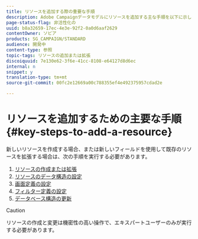 ```yaml
---
title: リソースを追加する際の重要な手順
description: Adobe Campaignデータモデルにリソースを追加する主な手順を以下に示します。
page-status-flag: 非活性化の
uuid: b8a32659-17ec-4e3e-92f2-0a0d6aaf2629
contentOwner: ソビア
products: SG_CAMPAIGN/STANDARD
audience: 開発中
content-type: 参照
topic-tags: リソースの追加または拡張
discoiquuid: 7e130e62-3f6e-41cc-8108-e64127d8d6ec
internal: n
snippet: y
translation-type: tm+mt
source-git-commit: 00fc2e12669a00c788355ef4e492375957cdad2e

---
```



# リソースを追加するための主要な手順{#key-steps-to-add-a-resource}

新しいリソースを作成する場合、または新しいフィールドを使用して既存のリソースを拡張する場合は、次の手順を実行する必要があります。

1. [リソースの作成または拡張](../../developing/using/creating-or-extending-the-resource.md)
1. [リソースのデータ構造の設定](../../developing/using/configuring-the-resource-s-data-structure.md)
1. [画面定義の設定](../../developing/using/configuring-the-screen-definition.md)
1. [フィルター定義の設定](../../developing/using/configuring-filter-definition.md)
1. [データベース構造の更新](../../developing/using/updating-the-database-structure.md)

>[!CAUTION]
>
>リソースの作成と変更は機密性の高い操作で、エキスパートユーザーのみが実行する必要があります。

